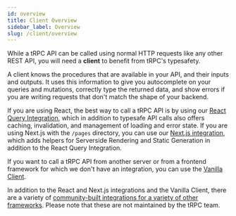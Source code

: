 ```yaml
---
id: overview
title: Client Overview
sidebar_label: Overview
slug: /client/overview
---
```


While a tRPC API can be called using normal HTTP requests like any other REST API, you will need a **client** to benefit from tRPC's typesafety.

A client knows the procedures that are available in your API, and their inputs and outputs. It uses this information to give you autocomplete on your queries and mutations, correctly type the returned data, and show errors if you are writing requests that don't match the shape of your backend.

If you are using React, the best way to call a tRPC API is by using our [React Query Integration](./react/introduction.mdx), which in addition to typesafe API calls also offers caching, invalidation, and management of loading and error state. If you are using Next.js with the `/pages` directory, you can use our [Next.js integration](./nextjs/introduction.mdx), which adds helpers for Serverside Rendering and Static Generation in addition to the React Query Integration.

If you want to call a tRPC API from another server or from a frontend framework for which we don't have an integration, you can use the [Vanilla Client](./vanilla/introduction.md).

In addition to the React and Next.js integrations and the Vanilla Client, there are a variety of [community-built integrations for a variety of other frameworks](/docs/community/awesome-trpc#frontend-frameworks). Please note that these are not maintained by the tRPC team.
